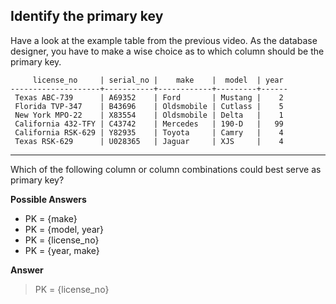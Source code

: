 ## Identify the primary key

Have a look at the example table from the previous video. As the database designer, you have to make a wise choice as to which column should be the primary key.

```
     license_no     | serial_no |    make    |  model  | year
--------------------+-----------+------------+---------+------
 Texas ABC-739      | A69352    | Ford       | Mustang |    2
 Florida TVP-347    | B43696    | Oldsmobile | Cutlass |    5
 New York MPO-22    | X83554    | Oldsmobile | Delta   |    1
 California 432-TFY | C43742    | Mercedes   | 190-D   |   99
 California RSK-629 | Y82935    | Toyota     | Camry   |    4
 Texas RSK-629      | U028365   | Jaguar     | XJS     |    4
```

<hr>

Which of the following column or column combinations could best serve as primary key?

**Possible Answers**

* PK = {make}
* PK = {model, year}
* PK = {license_no}
* PK = {year, make}

**Answer**

> PK = {license_no}